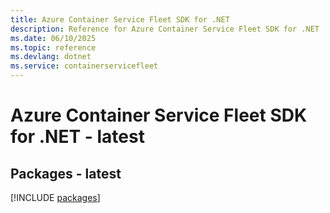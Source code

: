 ```yaml
---
title: Azure Container Service Fleet SDK for .NET
description: Reference for Azure Container Service Fleet SDK for .NET
ms.date: 06/10/2025
ms.topic: reference
ms.devlang: dotnet
ms.service: containerservicefleet
---
```

# Azure Container Service Fleet SDK for .NET - latest
## Packages - latest
[!INCLUDE [packages](container-service-fleet-index.md)]